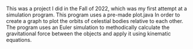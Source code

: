 This was a project I did in the Fall of 2022, which was my first attempt at a simulation program. This program uses a pre-made plot.java In order to create a graph to plot the orbits of celestial bodies relative to each other. The program uses an Euler simulation to methodically calculate the gravitational force between the objects and apply it using kinematic equations.
